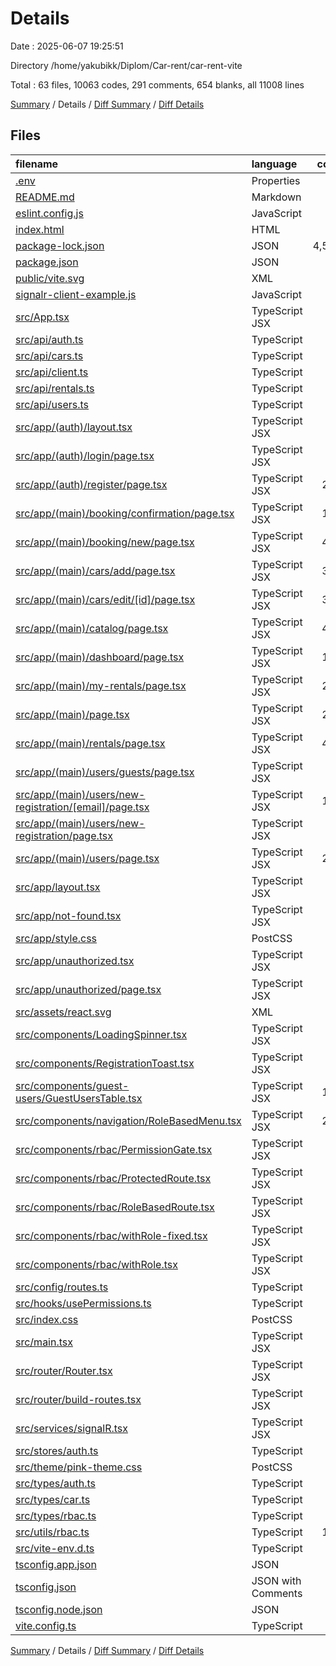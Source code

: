 # Details

Date : 2025-06-07 19:25:51

Directory /home/yakubikk/Diplom/Car-rent/car-rent-vite

Total : 63 files,  10063 codes, 291 comments, 654 blanks, all 11008 lines

[Summary](results.md) / Details / [Diff Summary](diff.md) / [Diff Details](diff-details.md)

## Files
| filename | language | code | comment | blank | total |
| :--- | :--- | ---: | ---: | ---: | ---: |
| [.env](/.env) | Properties | 1 | 0 | 0 | 1 |
| [README.md](/README.md) | Markdown | 45 | 0 | 10 | 55 |
| [eslint.config.js](/eslint.config.js) | JavaScript | 27 | 0 | 2 | 29 |
| [index.html](/index.html) | HTML | 13 | 0 | 1 | 14 |
| [package-lock.json](/package-lock.json) | JSON | 4,547 | 0 | 1 | 4,548 |
| [package.json](/package.json) | JSON | 41 | 0 | 1 | 42 |
| [public/vite.svg](/public/vite.svg) | XML | 1 | 0 | 0 | 1 |
| [signalr-client-example.js](/signalr-client-example.js) | JavaScript | 80 | 25 | 19 | 124 |
| [src/App.tsx](/src/App.tsx) | TypeScript JSX | 32 | 3 | 8 | 43 |
| [src/api/auth.ts](/src/api/auth.ts) | TypeScript | 18 | 1 | 7 | 26 |
| [src/api/cars.ts](/src/api/cars.ts) | TypeScript | 65 | 0 | 8 | 73 |
| [src/api/client.ts](/src/api/client.ts) | TypeScript | 35 | 3 | 8 | 46 |
| [src/api/rentals.ts](/src/api/rentals.ts) | TypeScript | 58 | 0 | 7 | 65 |
| [src/api/users.ts](/src/api/users.ts) | TypeScript | 41 | 1 | 5 | 47 |
| [src/app/(auth)/layout.tsx](/src/app/(auth)/layout.tsx) | TypeScript JSX | 7 | 0 | 1 | 8 |
| [src/app/(auth)/login/page.tsx](/src/app/(auth)/login/page.tsx) | TypeScript JSX | 64 | 0 | 8 | 72 |
| [src/app/(auth)/register/page.tsx](/src/app/(auth)/register/page.tsx) | TypeScript JSX | 229 | 0 | 11 | 240 |
| [src/app/(main)/booking/confirmation/page.tsx](/src/app/(main)/booking/confirmation/page.tsx) | TypeScript JSX | 182 | 1 | 18 | 201 |
| [src/app/(main)/booking/new/page.tsx](/src/app/(main)/booking/new/page.tsx) | TypeScript JSX | 420 | 16 | 54 | 490 |
| [src/app/(main)/cars/add/page.tsx](/src/app/(main)/cars/add/page.tsx) | TypeScript JSX | 336 | 14 | 32 | 382 |
| [src/app/(main)/cars/edit/\[id\]/page.tsx](/src/app/(main)/cars/edit/%5Bid%5D/page.tsx) | TypeScript JSX | 365 | 16 | 37 | 418 |
| [src/app/(main)/catalog/page.tsx](/src/app/(main)/catalog/page.tsx) | TypeScript JSX | 403 | 3 | 34 | 440 |
| [src/app/(main)/dashboard/page.tsx](/src/app/(main)/dashboard/page.tsx) | TypeScript JSX | 159 | 5 | 8 | 172 |
| [src/app/(main)/my-rentals/page.tsx](/src/app/(main)/my-rentals/page.tsx) | TypeScript JSX | 259 | 12 | 23 | 294 |
| [src/app/(main)/page.tsx](/src/app/(main)/page.tsx) | TypeScript JSX | 200 | 5 | 8 | 213 |
| [src/app/(main)/rentals/page.tsx](/src/app/(main)/rentals/page.tsx) | TypeScript JSX | 437 | 23 | 39 | 499 |
| [src/app/(main)/users/guests/page.tsx](/src/app/(main)/users/guests/page.tsx) | TypeScript JSX | 9 | 0 | 2 | 11 |
| [src/app/(main)/users/new-registration/\[email\]/page.tsx](/src/app/(main)/users/new-registration/%5Bemail%5D/page.tsx) | TypeScript JSX | 135 | 2 | 11 | 148 |
| [src/app/(main)/users/new-registration/page.tsx](/src/app/(main)/users/new-registration/page.tsx) | TypeScript JSX | 12 | 0 | 1 | 13 |
| [src/app/(main)/users/page.tsx](/src/app/(main)/users/page.tsx) | TypeScript JSX | 262 | 4 | 19 | 285 |
| [src/app/layout.tsx](/src/app/layout.tsx) | TypeScript JSX | 32 | 1 | 6 | 39 |
| [src/app/not-found.tsx](/src/app/not-found.tsx) | TypeScript JSX | 30 | 0 | 4 | 34 |
| [src/app/style.css](/src/app/style.css) | PostCSS | 37 | 0 | 3 | 40 |
| [src/app/unauthorized.tsx](/src/app/unauthorized.tsx) | TypeScript JSX | 0 | 0 | 1 | 1 |
| [src/app/unauthorized/page.tsx](/src/app/unauthorized/page.tsx) | TypeScript JSX | 47 | 0 | 5 | 52 |
| [src/assets/react.svg](/src/assets/react.svg) | XML | 1 | 0 | 0 | 1 |
| [src/components/LoadingSpinner.tsx](/src/components/LoadingSpinner.tsx) | TypeScript JSX | 33 | 1 | 6 | 40 |
| [src/components/RegistrationToast.tsx](/src/components/RegistrationToast.tsx) | TypeScript JSX | 68 | 3 | 6 | 77 |
| [src/components/guest-users/GuestUsersTable.tsx](/src/components/guest-users/GuestUsersTable.tsx) | TypeScript JSX | 129 | 4 | 17 | 150 |
| [src/components/navigation/RoleBasedMenu.tsx](/src/components/navigation/RoleBasedMenu.tsx) | TypeScript JSX | 206 | 3 | 10 | 219 |
| [src/components/rbac/PermissionGate.tsx](/src/components/rbac/PermissionGate.tsx) | TypeScript JSX | 30 | 2 | 8 | 40 |
| [src/components/rbac/ProtectedRoute.tsx](/src/components/rbac/ProtectedRoute.tsx) | TypeScript JSX | 40 | 5 | 9 | 54 |
| [src/components/rbac/RoleBasedRoute.tsx](/src/components/rbac/RoleBasedRoute.tsx) | TypeScript JSX | 33 | 4 | 8 | 45 |
| [src/components/rbac/withRole-fixed.tsx](/src/components/rbac/withRole-fixed.tsx) | TypeScript JSX | 0 | 0 | 1 | 1 |
| [src/components/rbac/withRole.tsx](/src/components/rbac/withRole.tsx) | TypeScript JSX | 52 | 4 | 13 | 69 |
| [src/config/routes.ts](/src/config/routes.ts) | TypeScript | 45 | 4 | 7 | 56 |
| [src/hooks/usePermissions.ts](/src/hooks/usePermissions.ts) | TypeScript | 76 | 2 | 19 | 97 |
| [src/index.css](/src/index.css) | PostCSS | 9 | 0 | 3 | 12 |
| [src/main.tsx](/src/main.tsx) | TypeScript JSX | 9 | 0 | 2 | 11 |
| [src/router/Router.tsx](/src/router/Router.tsx) | TypeScript JSX | 3 | 0 | 2 | 5 |
| [src/router/build-routes.tsx](/src/router/build-routes.tsx) | TypeScript JSX | 96 | 11 | 24 | 131 |
| [src/services/signalR.tsx](/src/services/signalR.tsx) | TypeScript JSX | 33 | 7 | 10 | 50 |
| [src/stores/auth.ts](/src/stores/auth.ts) | TypeScript | 77 | 8 | 10 | 95 |
| [src/theme/pink-theme.css](/src/theme/pink-theme.css) | PostCSS | 89 | 9 | 24 | 122 |
| [src/types/auth.ts](/src/types/auth.ts) | TypeScript | 38 | 0 | 4 | 42 |
| [src/types/car.ts](/src/types/car.ts) | TypeScript | 26 | 0 | 3 | 29 |
| [src/types/rbac.ts](/src/types/rbac.ts) | TypeScript | 88 | 10 | 13 | 111 |
| [src/utils/rbac.ts](/src/utils/rbac.ts) | TypeScript | 186 | 72 | 42 | 300 |
| [src/vite-env.d.ts](/src/vite-env.d.ts) | TypeScript | 0 | 1 | 1 | 2 |
| [tsconfig.app.json](/tsconfig.app.json) | JSON | 27 | 3 | 4 | 34 |
| [tsconfig.json](/tsconfig.json) | JSON with Comments | 7 | 0 | 1 | 8 |
| [tsconfig.node.json](/tsconfig.node.json) | JSON | 21 | 2 | 3 | 26 |
| [vite.config.ts](/vite.config.ts) | TypeScript | 12 | 1 | 2 | 15 |

[Summary](results.md) / Details / [Diff Summary](diff.md) / [Diff Details](diff-details.md)
